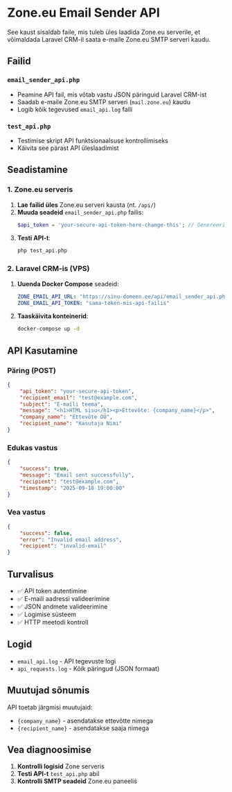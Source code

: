 # Zone.eu Email Sender API

See kaust sisaldab faile, mis tuleb üles laadida Zone.eu serverile, et võimaldada Laravel CRM-il saata e-maile Zone.eu SMTP serveri kaudu.

## Failid

### `email_sender_api.php`
- Peamine API fail, mis võtab vastu JSON päringuid Laravel CRM-ist
- Saadab e-maile Zone.eu SMTP serveri (`mail.zone.eu`) kaudu
- Logib kõik tegevused `email_api.log` faili

### `test_api.php`
- Testimise skript API funktsionaalsuse kontrollimiseks
- Käivita see pärast API üleslaadimist

## Seadistamine

### 1. Zone.eu serveris

1. **Lae failid üles** Zone.eu serveri kausta (nt. `/api/`)
2. **Muuda seadeid** `email_sender_api.php` failis:
   ```php
   $api_token = 'your-secure-api-token-here-change-this'; // Genereeri turvaline token
   ```
3. **Testi API-t**:
   ```bash
   php test_api.php
   ```

### 2. Laravel CRM-is (VPS)

1. **Uuenda Docker Compose** seadeid:
   ```yaml
   ZONE_EMAIL_API_URL: "https://sinu-domeen.ee/api/email_sender_api.php"
   ZONE_EMAIL_API_TOKEN: "sama-token-mis-api-failis"
   ```

2. **Taaskäivita konteinerid**:
   ```bash
   docker-compose up -d
   ```

## API Kasutamine

### Päring (POST)
```json
{
    "api_token": "your-secure-api-token",
    "recipient_email": "test@example.com",
    "subject": "E-maili teema",
    "message": "<h1>HTML sisu</h1><p>Ettevõte: {company_name}</p>",
    "company_name": "Ettevõte OÜ",
    "recipient_name": "Kasutaja Nimi"
}
```

### Edukas vastus
```json
{
    "success": true,
    "message": "Email sent successfully",
    "recipient": "test@example.com",
    "timestamp": "2025-09-18 19:00:00"
}
```

### Vea vastus
```json
{
    "success": false,
    "error": "Invalid email address",
    "recipient": "invalid-email"
}
```

## Turvalisus

- ✅ API token autentimine
- ✅ E-maili aadressi valideerimine
- ✅ JSON andmete valideerimine
- ✅ Logimise süsteem
- ✅ HTTP meetodi kontroll

## Logid

- `email_api.log` - API tegevuste logi
- `api_requests.log` - Kõik päringud (JSON formaat)

## Muutujad sõnumis

API toetab järgmisi muutujaid:
- `{company_name}` - asendatakse ettevõtte nimega
- `{recipient_name}` - asendatakse saaja nimega

## Vea diagnoosimise

1. **Kontrolli logisid** Zone serveris
2. **Testi API-t** `test_api.php` abil
3. **Kontrolli SMTP seadeid** Zone.eu paneelis
